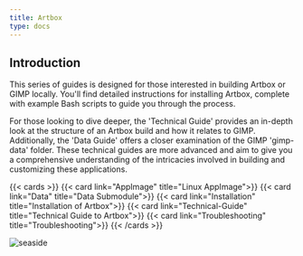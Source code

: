 ```yaml
---
title: Artbox
type: docs
---
```


## Introduction

This series of guides is designed for those interested in building Artbox or GIMP locally. You'll find detailed instructions for installing Artbox, complete with example Bash scripts to guide you through the process.

For those looking to dive deeper, the 'Technical Guide' provides an in-depth look at the structure of an Artbox build and how it relates to GIMP. Additionally, the 'Data Guide' offers a closer examination of the GIMP 'gimp-data' folder. These technical guides are more advanced and aim to give you a comprehensive understanding of the intricacies involved in building and customizing these applications.

{{< cards >}}
  {{< card link="AppImage" title="Linux AppImage">}}
  {{< card link="Data" title="Data Submodule">}}
  {{< card link="Installation" title="Installation of Artbox">}}
  {{< card link="Technical-Guide" title="Technical Guide to Artbox">}}
  {{< card link="Troubleshooting" title="Troubleshooting">}}
{{< /cards >}}

![seaside](/images/gallery/at_the_seaside_tlined_final.webp)